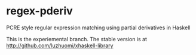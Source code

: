regex-pderiv
============

PCRE style regular expression matching using partial derivatives in Haskell


This is the experiemental branch.
The stable version is at http://github.com/luzhuomi/xhaskell-library
